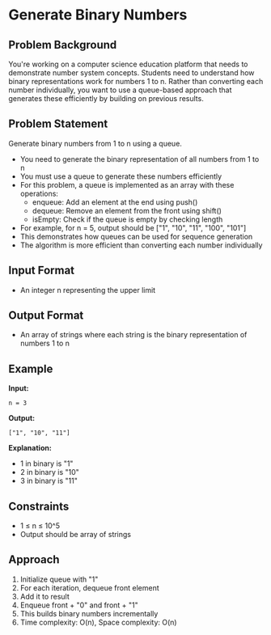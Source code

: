 # Generate Binary Numbers

## Problem Background

You're working on a computer science education platform that needs to demonstrate number system concepts. Students need to understand how binary representations work for numbers 1 to n. Rather than converting each number individually, you want to use a queue-based approach that generates these efficiently by building on previous results.

## Problem Statement

Generate binary numbers from 1 to n using a queue.

- You need to generate the binary representation of all numbers from 1 to n
- You must use a queue to generate these numbers efficiently
- For this problem, a queue is implemented as an array with these operations:
  - enqueue: Add an element at the end using push()
  - dequeue: Remove an element from the front using shift()
  - isEmpty: Check if the queue is empty by checking length
- For example, for n = 5, output should be ["1", "10", "11", "100", "101"]
- This demonstrates how queues can be used for sequence generation
- The algorithm is more efficient than converting each number individually

## Input Format

- An integer n representing the upper limit

## Output Format

- An array of strings where each string is the binary representation of numbers 1 to n

## Example

**Input:**

```
n = 3
```

**Output:**

```
["1", "10", "11"]
```

**Explanation:**

- 1 in binary is "1"
- 2 in binary is "10"
- 3 in binary is "11"

## Constraints

- 1 ≤ n ≤ 10^5
- Output should be array of strings

## Approach

1. Initialize queue with "1"
2. For each iteration, dequeue front element
3. Add it to result
4. Enqueue front + "0" and front + "1"
5. This builds binary numbers incrementally
6. Time complexity: O(n), Space complexity: O(n)
